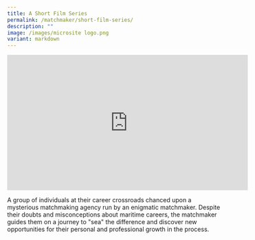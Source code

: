 ```yaml
---
title: A Short Film Series
permalink: /matchmaker/short-film-series/
description: ""
image: /images/microsite logo.png
variant: markdown
---
```

<iframe allowfullscreen="" allow="accelerometer; autoplay; clipboard-write; encrypted-media; gyroscope; picture-in-picture; web-share" frameborder="0" title="YouTube video player" src="https://www.youtube.com/embed/yrdVjkWMbG4?si=GfjF0zXPGqONpuZE" height="315" width="560"></iframe>

A group of individuals at their career crossroads chanced upon a mysterious matchmaking agency run by an enigmatic matchmaker. Despite their doubts and misconceptions about maritime careers, the matchmaker guides them on a journey to "sea" the difference and discover new opportunities for their personal and professional growth in the process.